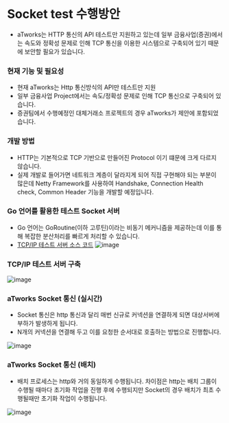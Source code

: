 # Socket test 수행방안

- aTworks는 HTTP 통신의 API 테스트만 지원하고 있는데 일부 금융사업(증권)에서는 속도와 정확성 문제로 인해 TCP 통신을 이용한 시스템으로 구축되어 있기 때문에 보안할 필요가 있습니다.


### 현재 기능 및 필요성 
- 현재 aTworks는 Http 통신방식의 API만 테스트만 지원
- 일부 금융사업 Project에서는 속도/정확성 문제로 인해 TCP 통신으로 구축되어 있습니다.
- 증권팀에서 수행예정인 대체거래소 프로젝트의 경우 aTworks가 제안에 포함되었습니다.


### 개발 방법
- HTTP는 기본적으로 TCP 기반으로 만들어진 Protocol 이기 떄문에 크게 다르지 않습니다. 
- 실제 개발로 들어가면 네트워크 계층이 달라지게 되어 직접 구현해야 되는 부분이 많은데 Netty Framework를 사용하여 Handshake, Connection Health check, Common Header 기능을 개발할 예정입니다.


### Go 언어를 활용한 테스트 Socket 서버
- Go 언어는 GoRoutine(이하 고루틴)이라는 비동기 메커니즘을 제공하는데 이를 통해 복잡한 분산처리를 빠르게 처리할 수 있습니다.
- [TCP/IP 테스트 서버 소스 코드](https://github.com/atworks-sk/go_socket_server.git)
![image](https://user-images.githubusercontent.com/85854794/223013416-5acf7bcd-578c-4a18-8a81-9b0771e8b1d0.png)


### TCP/IP 테스트 서버 구축

![image](https://user-images.githubusercontent.com/85854794/223013613-911c4bae-37c2-4daa-9e5b-a51074ba8bf4.png)


### aTworks Socket 통신 (실시간)  
- Socket 통신은 http 통신과 달리 매번 신규로 커넥션을 연결하게 되면 대상서버에 부하가 발생하게 됩니다. 
- N개의 커넥션을 연결해 두고 이를 요청한 순서대로 호출하는 방법으로 진행합니다.

![image](https://user-images.githubusercontent.com/85854794/223013726-23c65245-f8eb-4f63-a857-f83e9f9c0b9e.png)


### aTworks Socket 통신 (배치) 
- 배치 프로세스는 http와 거의 동일하게 수행됩니다. 차이점은 http는 배치 그룹이 수행될 때마다 초기화 작업을 진행 후에 수행되지만 Socket의 경우 배치가 최초 수행될때만 초기화 작업이 수행됩니다.

![image](https://user-images.githubusercontent.com/85854794/223013784-a8acc713-5e18-4ece-b4c2-7e58b838f3c2.png)

